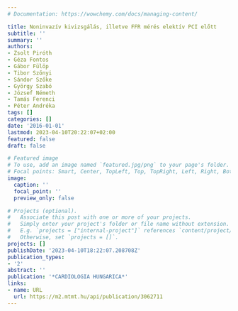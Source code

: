 ```yaml
---
# Documentation: https://wowchemy.com/docs/managing-content/

title: Noninvazív kivizsgálás, illetve FFR mérés elektív PCI előtt
subtitle: ''
summary: ''
authors:
- Zsolt Piróth
- Géza Fontos
- Gábor Fülöp
- Tibor Szőnyi
- Sándor Szőke
- György Szabó
- József Németh
- Tamás Ferenci
- Péter Andréka
tags: []
categories: []
date: '2016-01-01'
lastmod: 2023-04-10T20:22:07+02:00
featured: false
draft: false

# Featured image
# To use, add an image named `featured.jpg/png` to your page's folder.
# Focal points: Smart, Center, TopLeft, Top, TopRight, Left, Right, BottomLeft, Bottom, BottomRight.
image:
  caption: ''
  focal_point: ''
  preview_only: false

# Projects (optional).
#   Associate this post with one or more of your projects.
#   Simply enter your project's folder or file name without extension.
#   E.g. `projects = ["internal-project"]` references `content/project/deep-learning/index.md`.
#   Otherwise, set `projects = []`.
projects: []
publishDate: '2023-04-10T18:22:07.208708Z'
publication_types:
- '2'
abstract: ''
publication: '*CARDIOLOGIA HUNGARICA*'
links:
- name: URL
  url: https://m2.mtmt.hu/api/publication/3062711
---
```

